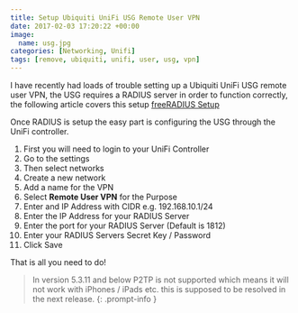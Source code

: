 ```yaml
---
title: Setup Ubiquiti UniFi USG Remote User VPN
date: 2017-02-03 17:20:22 +00:00
image:
  name: usg.jpg
categories: [Networking, Unifi]
tags: [remove, ubiquiti, unifi, user, usg, vpn]
---
```


I have recently had loads of trouble setting up a Ubiquiti UniFi USG remote user VPN, the USG requires a RADIUS server in order to function correctly, the following article covers this setup [freeRADIUS Setup](https://totaldebug.uk/posts/install-freeradius-centos-7-with-daloradius-for-management/)

Once RADIUS is setup the easy part is configuring the USG through the UniFi controller.
<!--more-->

  1. First you will need to login to your UniFi Controller
  2. Go to the settings 
  3. Then select networks
  4. Create a new network
  5. Add a name for the VPN
  6. Select **Remote User VPN** for the Purpose
  7. Enter and IP Address with CIDR e.g. 192.168.10.1/24
  8. Enter the IP Address for your RADIUS Server
  9. Enter the port for your RADIUS Server (Default is 1812)
 10. Enter your RADIUS Servers Secret Key / Password
 11. Click Save

That is all you need to do!

> In version 5.3.11 and below P2TP is not supported which means it will not work with iPhones / iPads etc. this is supposed to be resolved in the next release.
{: .prompt-info }
